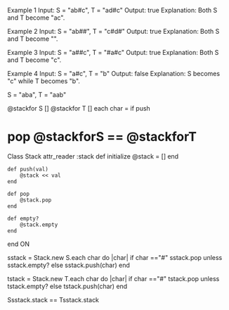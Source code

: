 Example 1
Input: S = "ab#c", T = "ad#c"
Output: true
Explanation: Both S and T become "ac".

Example 2
Input: S = "ab##", T = "c#d#"
Output: true
Explanation: Both S and T become "".

Example 3
Input: S = "a##c", T = "#a#c"
Output: true
Explanation: Both S and T become "c".

Example 4
Input: S = "a#c", T = "b"
Output: false
Explanation: S becomes "c" while T becomes "b".

S = "aba", T = "aab"

@stackfor S []
@stackfor T []
each char = if push
# pop  @stackforS == @stackforT

Class Stack
    attr_reader :stack
    def initialize 
        @stack = []
    end

    def push(val)
        @stack << val
    end

    def pop
        @stack.pop
    end

    def empty?
        @stack.empty
    end
end ON

sstack = Stack.new
S.each char do |char|
if char =="#"
 sstack.pop unless sstack.empty?
 else sstack.push(char)
end

tstack = Stack.new
T.each char do |char|
if char =="#"
 tstack.pop unless tstack.empty?
 else tstack.push(char)
end

Ssstack.stack == Tsstack.stack